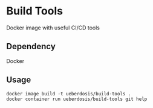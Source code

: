 # Build Tools

Docker image with useful CI/CD tools

## Dependency

Docker

## Usage

```
docker image build -t ueberdosis/build-tools .
docker container run ueberdosis/build-tools git help
```